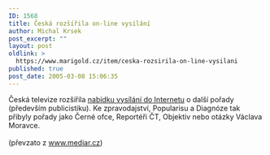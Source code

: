 ```yaml
---
ID: 1568
title: Česká rozšířila on-line vysílání
author: Michal Krsek
post_excerpt: ""
layout: post
oldlink: >
  https://www.marigold.cz/item/ceska-rozsirila-on-line-vysilani
published: true
post_date: 2005-03-08 15:06:35
---
```

<p>Česká televize rozšířila <a href="http://www.czech-tv.cz/vysilani/"  target="_blank">nabídku vysílání do Internetu</a>
o další pořady (především publicistiku). Ke zpravodajství, Popularisu a
Diagnóze tak přibyly pořady jako Černé ofce, Reportéři ČT, Objektiv
nebo otázky Václava Moravce. <br />
<br />
(převzato z <a href="http://www.mediar.cz" target="_blank">www.mediar.cz</a>)</p>
